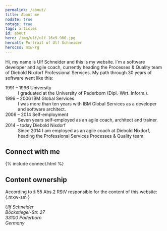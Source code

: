 ```yaml
---
permalink: /about/
title: About me
nodate: true
notags: true
tags: articles
id: about
hero: /img/ulf/ulf-16x9-900.jpg
heroalt: Portrait of Ulf Schneider
herocss: mxw-rg
---
```

Hi, my name is Ulf Schneider and this is my website. I´m a software developer and agile coach, currently heading the Processes & Quality team of Diebold Nixdorf Professional Services. My path through 30 years of software went like this:

<dl class="timeline">
<dt>1991 – 1996 University</dt>
<dd>I graduated at the University of Paderborn (Dipl.-Wirt. Inform.).</dd>
<dt>1996 – 2006 IBM Global Services</dt>
<dd>I was more than ten years with IBM Global Services as a developer and software architect.</dd>
<dt>2006 – 2014 Self-employment</dt>
<dd>Seven years self-employed as an agile coach, architect and trainer.</dd>
<dt>2014 – today Diebold Nixdorf</dt>
<dd>Since 2014 I am employed as an agile coach at Diebold Nixdorf, heading the Professional Services Processes & Quality team.</dd>
</dl>

<h2>Connect with me</h2>
{% include connect.html %}

<h2>Content ownership</h2>

According to § 55 Abs.2 RStV responsible for the content of this website:{.mxw-sm }

<address class="mry">
Ulf Schneider<br>
Böckstiegel-Str. 27<br>
33100 Paderborn<br>
Germany<br>
</address>



